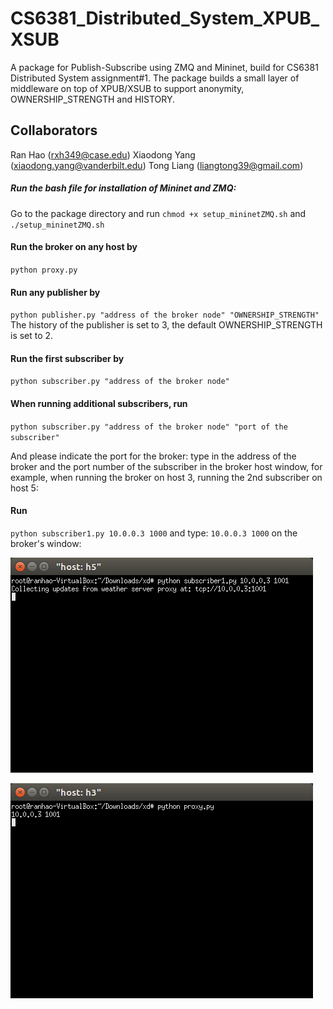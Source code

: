# CS6381_Distributed_System_XPUB_XSUB

A package for Publish-Subscribe using ZMQ and Mininet, build for CS6381 Distributed System assignment#1.
The package builds a small layer of middleware on top of XPUB/XSUB to support anonymity, OWNERSHIP_STRENGTH and HISTORY.

## Collaborators

Ran Hao (rxh349@case.edu) Xiaodong Yang (xiaodong.yang@vanderbilt.edu) Tong Liang (liangtong39@gmail.com)

##### Run the bash file for installation of Mininet and ZMQ:
Go to the package directory and run
`chmod +x setup_mininetZMQ.sh` and `./setup_mininetZMQ.sh`

#### Run the broker on any host by

`python proxy.py`

#### Run any publisher by

`python publisher.py "address of the broker node" "OWNERSHIP_STRENGTH"`
The history of the publisher is set to 3, the default OWNERSHIP_STRENGTH is set to 2.

#### Run the first subscriber by

`python subscriber.py "address of the broker node"`

#### When running additional subscribers, run

`python subscriber.py "address of the broker node" "port of the subscriber"`

And please indicate the port for the broker: type in the address of the broker and the port number of the subscriber in the broker host window, for example,
when running the broker on host 3,  running the 2nd subscriber on host 5:

#### Run
`python subscriber1.py 10.0.0.3 1000`
and type: `10.0.0.3 1000` on the broker's window:

![Alt text](/images/subscriber.png?raw=true)

![Alt text](/images/broker.png?raw=true)
